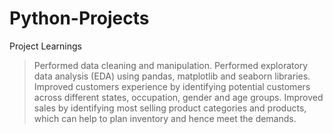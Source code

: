 # Python-Projects

Project Learnings

> Performed data cleaning and manipulation.
> Performed exploratory data analysis (EDA) using pandas, matplotlib and seaborn libraries.
> Improved customers experience by identifying potential customers across different states, occupation, gender and age groups.
> Improved sales by identifying most selling product categories and products, which can help to plan inventory and hence meet the demands.

